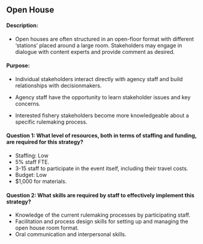 ## Open House
#### Description: 
- Open houses are often structured in an open-floor format with different ‘stations’ placed around a large room. Stakeholders may engage in dialogue with content experts and provide comment as desired.

#### Purpose:
-   Individual stakeholders interact directly with agency staff and build relationships with decisionmakers.

-   Agency staff have the opportunity to learn stakeholder issues and key concerns.

-   Interested fishery stakeholders become more knowledgeable about a specific rulemaking process.

#### Question 1: What level of resources, both in terms of staffing and funding, are required for this strategy?
-	Staffing: Low
  -  5% staff FTE.  
  -  3-15 staff to participate in the event itself, including their travel costs.
-	Budget: Low
  -  $1,000 for materials.

#### Question 2: What skills are required by staff to effectively implement this strategy?
-	Knowledge of the current rulemaking processes by participating staff.
-	Facilitation and process design skills for setting up and managing the open house room format.  
-	Oral communication and interpersonal skills.

